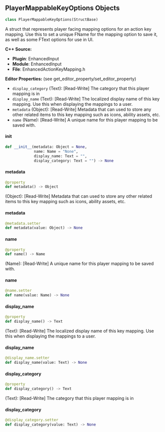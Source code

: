 ## PlayerMappableKeyOptions Objects

```python
class PlayerMappableKeyOptions(StructBase)
```

A struct that represents player facing mapping options for an action key mapping.
Use this to set a unique FName for the mapping option to save it, as well as some FText options
for use in UI.

**C++ Source:**

- **Plugin**: EnhancedInput
- **Module**: EnhancedInput
- **File**: EnhancedActionKeyMapping.h

**Editor Properties:** (see get_editor_property/set_editor_property)

- ``display_category`` (Text):  [Read-Write] The category that this player mapping is in
- ``display_name`` (Text):  [Read-Write] The localized display name of this key mapping. Use this when displaying the mappings to a user.
- ``metadata`` (Object):  [Read-Write] Metadata that can used to store any other related items to this key mapping such as icons, ability assets, etc.
- ``name`` (Name):  [Read-Write] A unique name for this player mapping to be saved with.

<a id="unreal.PlayerMappableKeyOptions.__init__"></a>

#### __init__

```python
def __init__(metadata: Object = None,
             name: Name = "None",
             display_name: Text = "",
             display_category: Text = "") -> None
```

<a id="unreal.PlayerMappableKeyOptions.metadata"></a>

#### metadata

```python
@property
def metadata() -> Object
```

(Object):  [Read-Write] Metadata that can used to store any other related items to this key mapping such as icons, ability assets, etc.

<a id="unreal.PlayerMappableKeyOptions.metadata"></a>

#### metadata

```python
@metadata.setter
def metadata(value: Object) -> None
```

<a id="unreal.PlayerMappableKeyOptions.name"></a>

#### name

```python
@property
def name() -> Name
```

(Name):  [Read-Write] A unique name for this player mapping to be saved with.

<a id="unreal.PlayerMappableKeyOptions.name"></a>

#### name

```python
@name.setter
def name(value: Name) -> None
```

<a id="unreal.PlayerMappableKeyOptions.display_name"></a>

#### display_name

```python
@property
def display_name() -> Text
```

(Text):  [Read-Write] The localized display name of this key mapping. Use this when displaying the mappings to a user.

<a id="unreal.PlayerMappableKeyOptions.display_name"></a>

#### display_name

```python
@display_name.setter
def display_name(value: Text) -> None
```

<a id="unreal.PlayerMappableKeyOptions.display_category"></a>

#### display_category

```python
@property
def display_category() -> Text
```

(Text):  [Read-Write] The category that this player mapping is in

<a id="unreal.PlayerMappableKeyOptions.display_category"></a>

#### display_category

```python
@display_category.setter
def display_category(value: Text) -> None
```

<a id="unreal.EnhancedActionKeyMapping"></a>